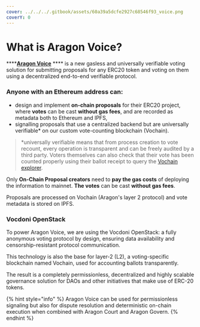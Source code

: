 ```yaml
---
cover: ../../../.gitbook/assets/60a39a5dcfe2927c68546f93_voice.png
coverY: 0
---
```


# What is Aragon Voice?

****[**Aragon Voice**](https://voice.aragon.org) **** is a new gasless and universally verifiable voting solution for submitting proposals for any ERC20 token and voting on them using a decentralized end-to-end verifiable protocol.

### Anyone with an Ethereum address can:

* design and implement **on-chain proposals** for their ERC20 project, where **votes** can be cast **without gas fees**, and are recorded as metadata both to Ethereum and IPFS,&#x20;
* signalling proposals that use a centralized backend but are universally verifiable\* on our custom vote-counting blockchain (Vochain).&#x20;

> \*universally verifiable means that from process creation to vote recount, every operation is transparent and can be freely audited by a third party. Voters themselves can also check that their vote has been counted properly using their ballot receipt to query the [Vochain explorer](https://explorer.vote).

Only **On-Chain Proposal creators** need to **pay the gas costs** of deploying the information to mainnet. **The votes** can be cast **without gas fees**.&#x20;

Proposals are processed on Vochain (Aragon's layer 2 protocol) and vote metadata is stored on IPFS.&#x20;

### **Vocdoni OpenStack**

To power Aragon Voice, we are using the Vocdoni OpenStack: a fully anonymous voting protocol by design, ensuring data availability and censorship-resistant protocol communication.&#x20;

This technology is also the base for layer-2 (L2), a voting-specific blockchain named Vochain, used for accounting ballots transparently.

The result is a completely permissionless, decentralized and highly scalable governance solution for DAOs and other initiatives that make use of ERC-20 tokens.

{% hint style="info" %}
Aragon Voice can be used for permissionless signaling but also for dispute resolution and deterministic on-chain execution when combined with Aragon Court and Aragon Govern.
{% endhint %}
